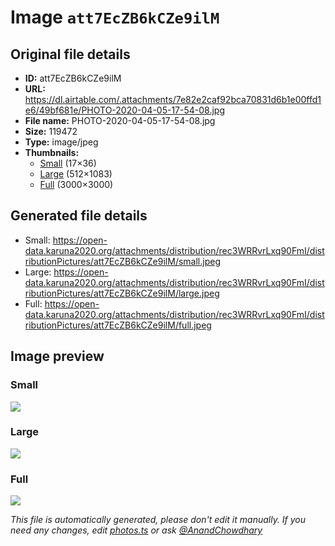 # Image `att7EcZB6kCZe9ilM`

## Original file details

- **ID:** att7EcZB6kCZe9ilM
- **URL:** https://dl.airtable.com/.attachments/7e82e2caf92bca70831d6b1e00ffd1e6/49bf681e/PHOTO-2020-04-05-17-54-08.jpg
- **File name:** PHOTO-2020-04-05-17-54-08.jpg
- **Size:** 119472
- **Type:** image/jpeg
- **Thumbnails:**
  - [Small](https://dl.airtable.com/.attachmentThumbnails/b262e061debf2be58926450c99469065/cd9a457b) (17×36)
  - [Large](https://dl.airtable.com/.attachmentThumbnails/01d8a8330fe805af6b18895bcbec1f79/8f51bc06) (512×1083)
  - [Full](https://dl.airtable.com/.attachmentThumbnails/66b4c414c571288370f4f8cfa1fc3a5e/e9a366eb) (3000×3000)

## Generated file details

- Small: https://open-data.karuna2020.org/attachments/distribution/rec3WRRvrLxq90FmI/distributionPictures/att7EcZB6kCZe9ilM/small.jpeg
- Large: https://open-data.karuna2020.org/attachments/distribution/rec3WRRvrLxq90FmI/distributionPictures/att7EcZB6kCZe9ilM/large.jpeg
- Full: https://open-data.karuna2020.org/attachments/distribution/rec3WRRvrLxq90FmI/distributionPictures/att7EcZB6kCZe9ilM/full.jpeg

## Image preview

### Small

![](https://open-data.karuna2020.org/attachments/distribution/rec3WRRvrLxq90FmI/distributionPictures/att7EcZB6kCZe9ilM/small.jpeg)

### Large

![](https://open-data.karuna2020.org/attachments/distribution/rec3WRRvrLxq90FmI/distributionPictures/att7EcZB6kCZe9ilM/large.jpeg)

### Full

![](https://open-data.karuna2020.org/attachments/distribution/rec3WRRvrLxq90FmI/distributionPictures/att7EcZB6kCZe9ilM/full.jpeg)

_This file is automatically generated, please don't edit it manually. If you need any changes, edit [photos.ts](/photos.ts) or ask [@AnandChowdhary](https://github.com/AnandChowdhary)_
